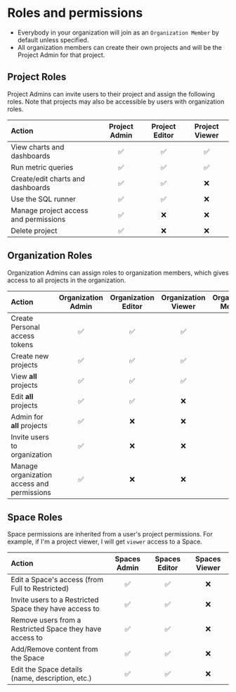 # Roles and permissions

* Everybody in your organization will join as an `Organization Member` by default unless specified.
* All organization members can create their own projects and will be the Project Admin for that project.

## Project Roles

Project Admins can invite users to their project and assign the following roles. Note that projects may also be 
accessible by users with organization roles.

| Action                                  | Project Admin | Project Editor | Project Viewer |
|:----------------------------------------|:-------------:|:--------------:|:--------------:|
| View charts and dashboards              |       ✅       |       ✅        |       ✅        |
| Run metric queries                      |       ✅       |       ✅        |       ✅        |
| Create/edit charts and dashboards       |       ✅       |       ✅        |       ❌        |    
| Use the SQL runner                      |       ✅       |       ✅        |       ❌        |
| Manage project access and permissions   |       ✅       |       ❌        |       ❌        |
| Delete project                          |       ✅       |       ❌        |       ❌        |

## Organization Roles

Organization Admins can assign roles to organization members, which gives access to all projects in the organization.

| Action                                     | Organization Admin | Organization Editor | Organization Viewer | Organization Member |
|:-------------------------------------------|:------------------:|:-------------------:|:-------------------:|:-------------------:|
| Create Personal access tokens              |         ✅          |          ✅          |          ✅          |          ✅          |
| Create new projects                        |         ✅          |          ✅          |          ✅          |          ✅          |   
| View **all** projects                      |         ✅          |          ✅          |          ✅          |          ❌          |
| Edit **all** projects                      |         ✅          |          ✅          |          ❌          |          ❌          |
| Admin for **all** projects                 |         ✅          |          ❌          |          ❌          |          ❌          |
| Invite users to organization               |         ✅          |          ❌          |          ❌          |          ❌          |
| Manage organization access and permissions |         ✅          |          ❌          |          ❌          |          ❌          |

## Space Roles

Space permissions are inherited from a user's project permissions. For example, if I'm a project viewer, I will get `viewer` access to a Space.

| Action                                                   | Spaces Admin | Spaces Editor | Spaces Viewer |
|:---------------------------------------------------------|:------------:|:-------------:|:-------------:|
| Edit a Space's access (from Full to Restricted)          |      ✅       |       ✅      |       ❌      |
| Invite users to a Restricted Space they have access to   |      ✅       |       ✅      |       ❌      |
| Remove users from a Restricted Space they have access to |      ✅       |       ✅      |       ❌      |
| Add/Remove content from the Space                        |      ✅       |       ✅      |       ❌      |
| Edit the Space details (name, description, etc.)         |      ✅       |       ✅      |       ❌      |

